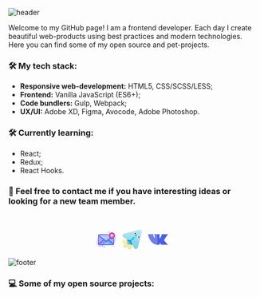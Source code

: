 ![header](https://capsule-render.vercel.app/api?type=slice&color=gradient&height=200&section=header&text=hey,%20i`m%20Viacheslav!&20render&fontSize=70&animation=fadeIn&fontColor=ffffff&fontAlignY=40&reversal=true)

Welcome to my GitHub page! I am a frontend developer. Each day I create beautiful web-products using best practices and modern technologies. Here you can find some of my open source and pet-projects.

### 🛠 My tech stack:

- **Responsive web-development:** HTML5, CSS/SCSS/LESS;
- **Frontend:** Vanilla JavaScript (ES6+);
- **Code bundlers:** Gulp, Webpack;
- **UX/UI:** Adobe XD, Figma, Avocode, Adobe Photoshop.

### 🛠 Currently learning:
- React;
- Redux;
- React Hooks.

### 💞 Feel free to contact me if you have interesting ideas or looking for a new team member.
&nbsp;&nbsp;&nbsp;&nbsp;&nbsp;&nbsp;

<p align="center" width="854">
<a href="mailto:S.A.S-99@yandex.com"><img height="40" src="https://raw.githubusercontent.com/guilt-alt/guilt-alt/master/mail-icon.svg"></a>&nbsp;&nbsp;
<a href="https://t.me/MoonCatz"><img height="40" src="https://raw.githubusercontent.com/guilt-alt/guilt-alt/master/telegram-icon.svg"></a>&nbsp;&nbsp;
<a href="https://vk.com/piligrim9"><img height="40" src="https://raw.githubusercontent.com/guilt-alt/guilt-alt/master/vk-icon.svg"></a>&nbsp;&nbsp;
</p>

![footer](https://capsule-render.vercel.app/api?type=rect&color=gradient&height=6&section=footer)&nbsp;&nbsp;

### 💻 Some of my open source projects:

<!--
**guilt-alt/guilt-alt** is a ✨ _special_ ✨ repository because its `README.md` (this file) appears on your GitHub profile.

Here are some ideas to get you started:

- 🔭 I’m currently working on ...
- 🌱 I’m currently learning ...
- 👯 I’m looking to collaborate on ...
- 🤔 I’m looking for help with ...
- 💬 Ask me about ...
- 📫 How to reach me: ...
- 😄 Pronouns: ...
- ⚡ Fun fact: ...
-->
